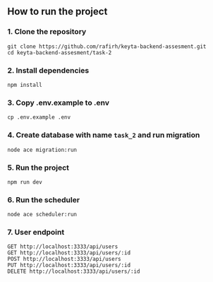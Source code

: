 ## How to run the project

### 1. Clone the repository
```
git clone https://github.com/rafirh/keyta-backend-assesment.git
cd keyta-backend-assesment/task-2
```

### 2. Install dependencies
```
npm install
```

### 3. Copy .env.example to .env
```
cp .env.example .env
```

### 4. Create database with name `task_2` and run migration
```
node ace migration:run
```

### 5. Run the project
```
npm run dev
```

### 6. Run the scheduler
```
node ace scheduler:run
```

### 7. User endpoint
```
GET http://localhost:3333/api/users
GET http://localhost:3333/api/users/:id
POST http://localhost:3333/api/users
PUT http://localhost:3333/api/users/:id
DELETE http://localhost:3333/api/users/:id
```
